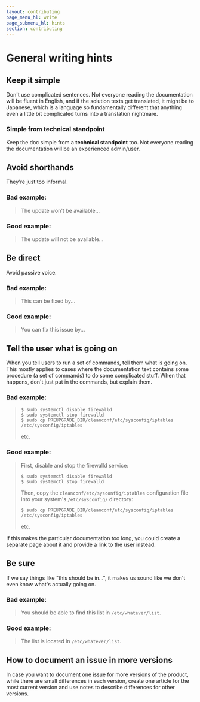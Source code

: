 ```yaml
---
layout: contributing
page_menu_hl: write
page_submenu_hl: hints
section: contributing
---
```



# General writing hints

##  Keep it simple

Don't use complicated sentences. Not everyone reading the documentation will be fluent in English, and if the solution texts get translated, it might be to Japanese, which is a language so fundamentally different that anything even a little bit complicated turns into a translation nightmare.

### Simple from technical standpoint

Keep the doc simple from a **technical standpoint** too. Not everyone reading the documentation will be an experienced admin/user.

## Avoid shorthands

They're just too informal.

### Bad example:

> The update won't be available...

### Good example:

> The update will not be available...

## Be direct

Avoid passive voice.

### Bad example:

> This can be fixed by...

### Good example:

> You can fix this issue by...

## Tell the user what is going on

When you tell users to run a set of commands, tell them what is going on. This mostly applies to cases where the documentation text contains some procedure (a set of commands) to do some complicated stuff. When that happens, don't just put in the commands, but explain them.

### Bad example:

> ```
> $ sudo systemctl disable firewalld
> $ sudo systemctl stop firewalld
> $ sudo cp PREUPGRADE_DIR/cleanconf/etc/sysconfig/iptables /etc/sysconfig/iptables
> ```
> etc.

### Good example:

> First, disable and stop the firewalld service:
> ```
> $ sudo systemctl disable firewalld
> $ sudo systemctl stop firewalld
> ```
> Then, copy the `cleanconf/etc/sysconfig/iptables` configuration file into your system's `/etc/sysconfig/` directory:
> ```
> $ sudo cp PREUPGRADE_DIR/cleanconf/etc/sysconfig/iptables /etc/sysconfig/iptables
> ```
> etc.


If this makes the particular documentation too long, you could create a separate page about it and provide a link to the user instead.

## Be sure

If we say things like "this should be in...", it makes us sound like we don't even know what's actually going on.

### Bad example:

> You should be able to find this list in `/etc/whatever/list`.

### Good example:

> The list is located in `/etc/whatever/list`.

## How to document an issue in more versions

In case you want to document one issue for more versions of the product, while there are small differences in each version, create one article for the most current version and use notes to describe differences for other versions.
